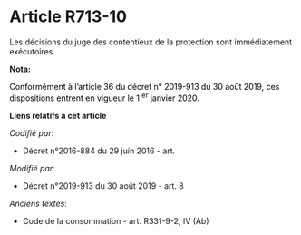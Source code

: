# Article R713-10

Les décisions du     juge des contentieux de la protection sont immédiatement exécutoires.

**Nota:**

<font color="black">Conformément à l’article 36 du décret n° 2019-913 du 30 août 2019, ces dispositions entrent en vigueur le
1
    <sup>er</sup> janvier 2020.</font>

**Liens relatifs à cet article**

_Codifié par_:

  - Décret n°2016-884 du 29 juin 2016 - art.

_Modifié par_:

  - Décret n°2019-913 du 30 août 2019 - art. 8

_Anciens textes_:

  - Code de la consommation - art. R331-9-2, IV (Ab)
